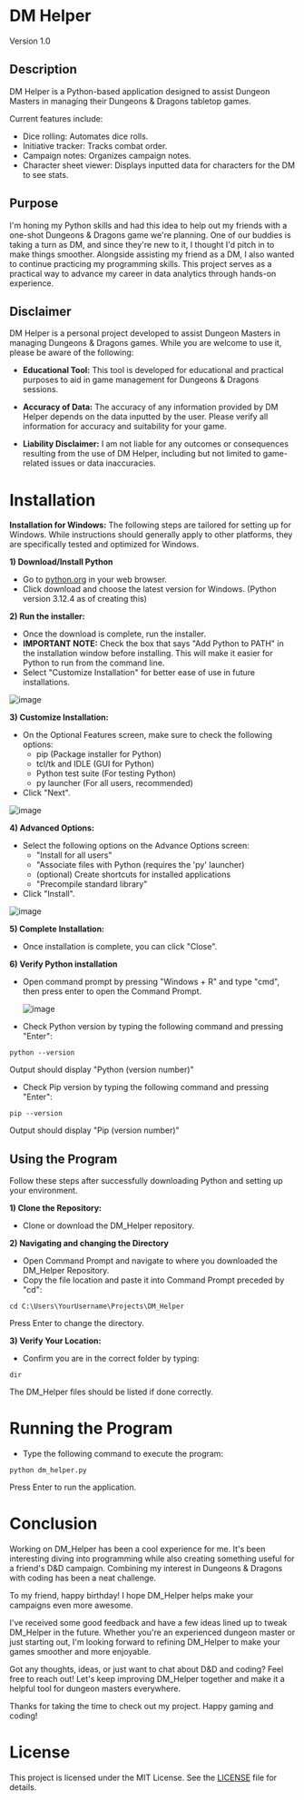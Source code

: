 # DM Helper

Version 1.0

## Description
DM Helper is a Python-based application designed to assist Dungeon Masters in managing their Dungeons & Dragons tabletop games.

Current features include:
- Dice rolling: Automates dice rolls.
- Initiative tracker: Tracks combat order.
- Campaign notes: Organizes campaign notes.
- Character sheet viewer: Displays inputted data for characters for the DM to see stats.

## Purpose
I'm honing my Python skills and had this idea to help out my friends with a one-shot Dungeons & Dragons game we're planning. One of our buddies is taking a turn as DM, and since they're new to it, I thought I'd pitch in to make things smoother. Alongside assisting my friend as a DM, I also wanted to continue practicing my programming skills. This project serves as a practical way to advance my career in data analytics through hands-on experience.

## Disclaimer
DM Helper is a personal project developed to assist Dungeon Masters in managing Dungeons & Dragons games. While you are welcome to use it, please be aware of the following:

- **Educational Tool:** This tool is developed for educational and practical purposes to aid in game management for Dungeons & Dragons sessions.

- **Accuracy of Data:** The accuracy of any information provided by DM Helper depends on the data inputted by the user. Please verify all information for accuracy and suitability for your game.

- **Liability Disclaimer:** I am not liable for any outcomes or consequences resulting from the use of DM Helper, including but not limited to game-related issues or data inaccuracies.

# Installation
**Installation for Windows:** The following steps are tailored for setting up for Windows. While instructions should generally apply to other platforms, they are specifically tested and optimized for Windows.

**1) Download/Install Python**
- Go to [python.org](https://www.python.org/) in your web browser.
- Click download and choose the latest version for Windows. (Python version 3.12.4 as of creating this)

**2) Run the installer:**
- Once the download is complete, run the installer.
- **IMPORTANT NOTE:** Check the box that says "Add Python to PATH" in the installation window before installing. This will make it easier for Python to run from the command line.
- Select "Customize Installation" for better ease of use in future installations.
  
![image](https://github.com/user-attachments/assets/042390a8-37f5-489b-9b9f-01fa8704b2e8)

**3) Customize Installation:**
- On the Optional Features screen, make sure to check the following options:
  - pip (Package installer for Python)
  - tcl/tk and IDLE (GUI for Python)
  - Python test suite (For testing Python)
  - py launcher (For all users, recommended)
- Click "Next".

![image](https://github.com/user-attachments/assets/4e46d889-453c-4529-b953-02224fd6c1a5)

**4) Advanced Options:**
- Select the following options on the Advance Options screen:
  - "Install for all users"
  - "Associate files with Python (requires the 'py' launcher)
  - (optional) Create shortcuts for installed applications
  - "Precompile standard library"
- Click "Install".

![image](https://github.com/user-attachments/assets/1ba58e56-6933-485a-948a-677f0978ab6e)

**5) Complete Installation:**
- Once installation is complete, you can click "Close".

**6) Verify Python installation**
- Open command prompt by pressing "Windows + R" and type "cmd", then press enter to open the Command Prompt.
  
  ![image](https://github.com/user-attachments/assets/07553af0-2dbf-421c-906d-0728558d8876)

- Check Python version by typing the following command and pressing "Enter":
```
python --version
```
Output should display "Python (version number)"

- Check Pip version by typing the following command and pressing "Enter":
```
pip --version
```
Output should display "Pip (version number)"

## Using the Program

Follow these steps after successfully downloading Python and setting up your environment.

**1) Clone the Repository:**
- Clone or download the DM_Helper repository.

**2) Navigating and changing the Directory**
- Open Command Prompt and navigate to where you downloaded the DM_Helper Repository.
- Copy the file location and paste it into Command Prompt preceded by "cd":
```
cd C:\Users\YourUsername\Projects\DM_Helper
```
Press Enter to change the directory.

**3) Verify Your Location:**
- Confirm you are in the correct folder by typing:
```
dir
```
The DM_Helper files should be listed if done correctly.

# Running the Program
- Type the following command to execute the program:
```
python dm_helper.py
```
Press Enter to run the application.

# Conclusion

Working on DM_Helper has been a cool experience for me. It's been interesting diving into programming while also creating something useful for a friend's D&D campaign. Combining my interest in Dungeons & Dragons with coding has been a neat challenge.

To my friend, happy birthday! I hope DM_Helper helps make your campaigns even more awesome.

I've received some good feedback and have a few ideas lined up to tweak DM_Helper in the future. Whether you're an experienced dungeon master or just starting out, I'm looking forward to refining DM_Helper to make your games smoother and more enjoyable.

Got any thoughts, ideas, or just want to chat about D&D and coding? Feel free to reach out! Let's keep improving DM_Helper together and make it a helpful tool for dungeon masters everywhere.

Thanks for taking the time to check out my project. Happy gaming and coding!

# License

This project is licensed under the MIT License. See the [LICENSE](https://github.com/JLeData/DM-Helper/blob/main/dm_helper/LICENSE) file for details.

